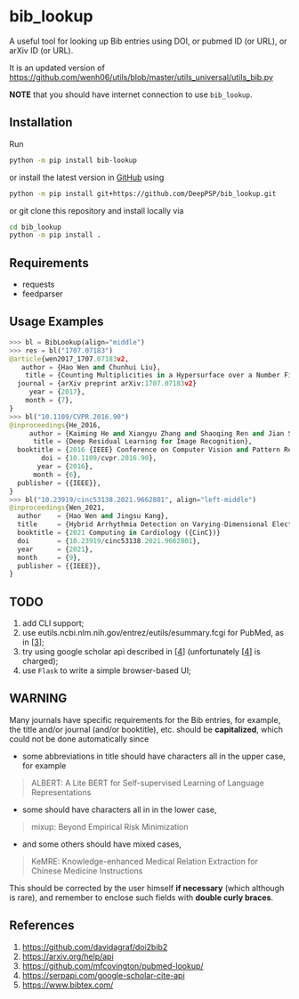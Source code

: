 # bib_lookup
A useful tool for looking up Bib entries using DOI, or pubmed ID (or URL), or arXiv ID (or URL).

It is an updated version of
https://github.com/wenh06/utils/blob/master/utils_universal/utils_bib.py

**NOTE** that you should have internet connection to use `bib_lookup`.

## Installation
Run
```bash
python -m pip install bib-lookup
```
or install the latest version in [GitHub](https://github.com/DeepPSP/bib_lookup/) using
```bash
python -m pip install git+https://github.com/DeepPSP/bib_lookup.git
```
or git clone this repository and install locally via
```bash
cd bib_lookup
python -m pip install .
```

## Requirements
- requests
- feedparser


## Usage Examples
```python
>>> bl = BibLookup(align="middle")
>>> res = bl("1707.07183")
@article{wen2017_1707.07183v2,
   author = {Hao Wen and Chunhui Liu},
    title = {Counting Multiplicities in a Hypersurface over a Number Field},
  journal = {arXiv preprint arXiv:1707.07183v2}
     year = {2017},
    month = {7},
}
>>> bl("10.1109/CVPR.2016.90")
@inproceedings{He_2016,
     author = {Kaiming He and Xiangyu Zhang and Shaoqing Ren and Jian Sun},
      title = {Deep Residual Learning for Image Recognition},
  booktitle = {2016 {IEEE} Conference on Computer Vision and Pattern Recognition ({CVPR})}
        doi = {10.1109/cvpr.2016.90},
       year = {2016},
      month = {6},
  publisher = {{IEEE}},
}
>>> bl("10.23919/cinc53138.2021.9662801", align="left-middle")
@inproceedings{Wen_2021,
  author    = {Hao Wen and Jingsu Kang},
  title     = {Hybrid Arrhythmia Detection on Varying-Dimensional Electrocardiography: Combining Deep Neural Networks and Clinical Rules},
  booktitle = {2021 Computing in Cardiology ({CinC})}
  doi       = {10.23919/cinc53138.2021.9662801},
  year      = {2021},
  month     = {9},
  publisher = {{IEEE}},
}
```

## TODO
1. add CLI support;
2. use eutils.ncbi.nlm.nih.gov/entrez/eutils/esummary.fcgi for PubMed, as in \[[3](#ref3)\];
3. try using google scholar api described in \[[4](#ref4)\] (unfortunately \[[4](#ref4)\] is charged);
4. use `Flask` to write a simple browser-based UI;

## WARNING
Many journals have specific requirements for the Bib entries,
for example, the title and/or journal (and/or booktitle), etc. should be **capitalized**,
which could not be done automatically since
- some abbreviations in title should have characters all in the upper case, for example
> ALBERT: A Lite BERT for Self-supervised Learning of Language Representations

- some should have characters all in in the lower case,
> mixup: Beyond Empirical Risk Minimization

- and some others should have mixed cases,
> KeMRE: Knowledge-enhanced Medical Relation Extraction for Chinese Medicine Instructions

This should be corrected by the user himself **if necessary** (which although is rare),
and remember to enclose such fields with **double curly braces**.

## References
1. <a name="ref1"></a> https://github.com/davidagraf/doi2bib2
2. <a name="ref2"></a> https://arxiv.org/help/api
3. <a name="ref3"></a> https://github.com/mfcovington/pubmed-lookup/
4. <a name="ref4"></a> https://serpapi.com/google-scholar-cite-api
5. <a name="ref5"></a> https://www.bibtex.com/
